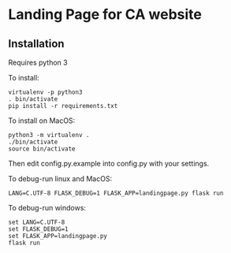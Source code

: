 # Landing Page for CA website

## Installation

Requires python 3

To install:

```
virtualenv -p python3
. bin/activate
pip install -r requirements.txt
```

To install on MacOS:

```
python3 -m virtualenv .
./bin/activate
source bin/activate
```

Then edit config.py.example into config.py with your settings.

To debug-run linux and MacOS:

```
LANG=C.UTF-8 FLASK_DEBUG=1 FLASK_APP=landingpage.py flask run
```

To debug-run windows:

```
set LANG=C.UTF-8
set FLASK_DEBUG=1
set FLASK_APP=landingpage.py
flask run
```
